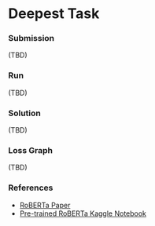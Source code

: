 # Deepest Task

### Submission
(TBD)

### Run
(TBD)

### Solution
(TBD)

### Loss Graph
(TBD)

### References
- [RoBERTa Paper](https://arxiv.org/abs/1907.11692)
- [Pre-trained RoBERTa Kaggle Notebook](https://www.kaggle.com/code/andretugan/pre-trained-roberta-solution-in-pytorch/notebook)

